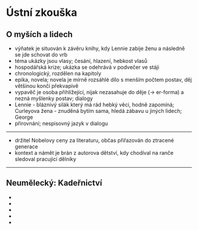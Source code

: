 # Ústní zkouška
## O myších a lidech
* výňatek je situován k závěru knihy, kdy Lennie zabije ženu a následně se jde schovat do vrb
* téma ukázky jsou vlasy; česání, hlazení, hebkost vlasů
* hospodářská krize; ukázka se odehrává v podvečer ve stáji
* chronologický, rozdělen na kapitoly
* epika, novela; novela je mírně rozsáhlé dílo s menším počtem postav, děj většinou končí překvapivě
* vypavěč je osoba přihlížející, nijak nezasahuje do děje (→ er-forma) a nezná myšlenky postav; dialogy
* Lennie - bláznivý silák který má rád hebký věci, hodně zapomíná; Curleyova žena - znuděná bytím sama, hledá zábavu u jiných lidech; George
* přirovnání; nespisovný jazyk v dialogu
---
* držitel Nobelovy ceny za literaturu, občas přiřazován do ztracené generace
* kontext a námět je brán z autorova dětství, kdy chodíval na ranče sledoval pracující dělníky
---
## Neumělecký: Kadeřnictví
* 
* 
* 
* 
* 
